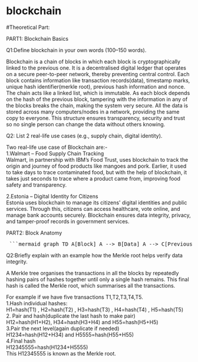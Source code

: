 # blockchain
#Theoretical Part:  

PART1: Blockchain Basics  


Q1:Define blockchain in your own words (100–150 words).  

Blockchain is a chain of blocks in which each block is cryptographically linked to the previous one. It is a decentralised digital ledger that operates on a secure peer-to-peer network, thereby preventing central control. Each block contains information like transaction records(data), timestamp marks, unique hash identifier(merkle root), previous hash information and nonce. The chain acts like a linked list, which is immutable. As each block depends on the hash of the previous block, tampering with the information in any of the blocks breaks the chain, making the system very secure. All the data is stored across many computers/nodes in a network, providing the same copy to everyone. This structure ensures transparency, security and trust so no single person can change the data without others knowing.


Q2: List 2 real-life use cases (e.g., supply chain, digital identity).  

Two real-life use case of Blockchain are:-  
1.Walmart – Food Supply Chain Tracking  
Walmart, in partnership with IBM’s Food Trust, uses blockchain to track the origin and journey of food products like mangoes and pork. Earlier, it used to take days to trace contaminated food, but with the help of blockchain, it takes just seconds to trace where a product came from, improving food safety and transparency.  

2.Estonia – Digital Identity for Citizens  
Estonia uses blockchain to manage its citizens' digital identities and public services. Through this, citizens can access healthcare, vote online, and manage bank accounts securely. Blockchain ensures data integrity, privacy, and tamper-proof records in government services.  


PART2: Block Anatomy    
<pre> ```mermaid graph TD A[Block] A --> B[Data] A --> C[Previous Hash] A --> D[Timestamp] A --> E[Nonce] A --> F[Merkle Root] ``` </pre>
Q2:Briefly explain with an example how the Merkle root helps verify data integrity.  


A Merkle tree organises the transactions in all the blocks by repeatedly hashing pairs of hashes together until only a single hash remains. This final hash is called the Merkle root, which summarises all the transactions.   
  
  For example if we have five transactions T1,T2,T3,T4,T5.  
1.Hash individual hashes:  
 H1=hash(T1) , H2=hash(T2) , H3=hash(T3) , H4=hash(T4) , H5=hash(T5)  
2. Pair and hash(duplicate the last hash to make pair)  
 H12=hash(H1+H2), H34=hash(H3+H4) and H55=hash(H5+H5)  
3.Pair the next level(again duplicate if needed)  
 H1234=hash(H12+H34) and H5555=hash(H55+H55)  
4.Final hash  
 H12345555=hash(H1234+H5555)  
This H12345555 is known as the Merkle root.






